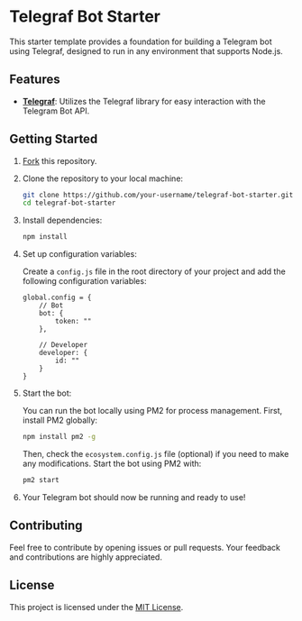 # Telegraf Bot Starter

This starter template provides a foundation for building a Telegram bot using Telegraf, designed to run in any environment that supports Node.js.

## Features

- **[Telegraf](https://telegraf.js.org/)**: Utilizes the Telegraf library for easy interaction with the Telegram Bot API.

## Getting Started

1. [Fork](https://github.com/itsreimau/telegraf-bot-starter/fork) this repository.

2. Clone the repository to your local machine:
   ```bash
   git clone https://github.com/your-username/telegraf-bot-starter.git
   cd telegraf-bot-starter
   ```

3. Install dependencies:
   ```bash
   npm install
   ```

4. Set up configuration variables:

   Create a `config.js` file in the root directory of your project and add the following configuration variables:
   ```env
   global.config = {
       // Bot
       bot: {
           token: ""
       },

       // Developer
       developer: {
           id: ""
       }
   }
   ```

5. Start the bot:

   You can run the bot locally using PM2 for process management. First, install PM2 globally:
   ```bash
   npm install pm2 -g
   ```

   Then, check the `ecosystem.config.js` file (optional) if you need to make any modifications. Start the bot using PM2 with:
   ```bash
   pm2 start
   ```

6. Your Telegram bot should now be running and ready to use!

## Contributing

Feel free to contribute by opening issues or pull requests. Your feedback and contributions are highly appreciated.

## License

This project is licensed under the [MIT License](LICENSE).